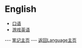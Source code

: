 # English
* [口语](spoken_language/Oral_English_Practice.md)
* [游戏英语](game_english/GAME_ENGLISH.md)


--- [笔记主页](../../README.md) --- [返回Language主页](../LANGUAGE.md)
